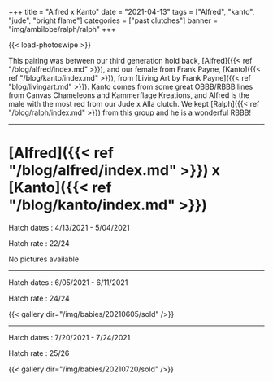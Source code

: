 +++
title = "Alfred x Kanto"
date = "2021-04-13"
tags = ["Alfred", "kanto", "jude", "bright flame"]
categories = ["past clutches"]
banner = "img/ambilobe/ralph/ralph"
+++

{{< load-photoswipe >}}

This pairing was between our third generation hold back, [Alfred]({{< ref "/blog/alfred/index.md" >}}), and our female from Frank Payne, [Kanto]({{< ref "/blog/kanto/index.md" >}}), from [Living Art by Frank Payne]({{< ref "blog/livingart.md" >}}). Kanto comes from some great OBBB/RBBB lines from Canvas Chameleons and Kammerflage Kreations, and Alfred is the male with the most red from our Jude x Alla clutch. We kept [Ralph]({{< ref "/blog/ralph/index.md" >}}) from this group and he is a wonderful RBBB!

---

# [Alfred]({{< ref "/blog/alfred/index.md" >}}) x [Kanto]({{< ref "/blog/kanto/index.md" >}})

Hatch dates
: 4/13/2021 - 5/04/2021

Hatch rate
: 22/24

No pictures available

---

Hatch dates
: 6/05/2021 - 6/11/2021

Hatch rate
: 24/24

{{< gallery dir="/img/babies/20210605/sold" />}}

---

Hatch dates
: 7/20/2021 - 7/24/2021

Hatch rate
: 25/26

{{< gallery dir="/img/babies/20210720/sold" />}}